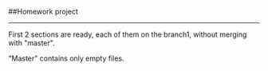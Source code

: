 ##Homework project
***

First 2 sections are ready, each of them on the branch1, without merging with "master".

"Master" contains only empty files.